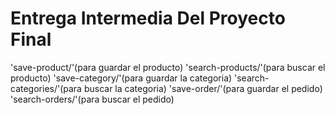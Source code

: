 # Entrega Intermedia Del Proyecto Final

'save-product/'(para guardar el producto)
'search-products/'(para buscar el producto)
'save-category/'(para guardar la categoria)
'search-categories/'(para buscar la categoria)
'save-order/'(para guardar el pedido)
'search-orders/'(para buscar el pedido)




